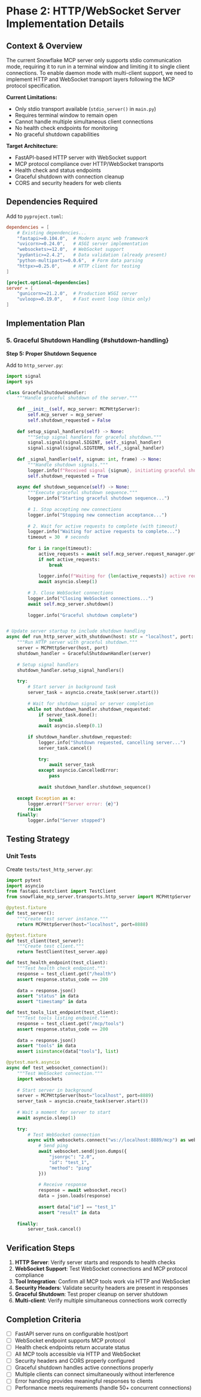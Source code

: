 # Phase 2: HTTP/WebSocket Server Implementation Details

## Context & Overview

The current Snowflake MCP server only supports stdio communication mode, requiring it to run in a terminal window and limiting it to single client connections. To enable daemon mode with multi-client support, we need to implement HTTP and WebSocket transport layers following the MCP protocol specification.

**Current Limitations:**
- Only stdio transport available (`stdio_server()` in `main.py`)
- Requires terminal window to remain open
- Cannot handle multiple simultaneous client connections
- No health check endpoints for monitoring
- No graceful shutdown capabilities

**Target Architecture:**
- FastAPI-based HTTP server with WebSocket support
- MCP protocol compliance over HTTP/WebSocket transports
- Health check and status endpoints
- Graceful shutdown with connection cleanup
- CORS and security headers for web clients

## Dependencies Required

Add to `pyproject.toml`:
```toml
dependencies = [
    # Existing dependencies...
    "fastapi>=0.104.0",  # Modern async web framework
    "uvicorn>=0.24.0",   # ASGI server implementation  
    "websockets>=12.0",  # WebSocket support
    "pydantic>=2.4.2",   # Data validation (already present)
    "python-multipart>=0.0.6",  # Form data parsing
    "httpx>=0.25.0",     # HTTP client for testing
]

[project.optional-dependencies]
server = [
    "gunicorn>=21.2.0",  # Production WSGI server
    "uvloop>=0.19.0",    # Fast event loop (Unix only)
]
```

## Implementation Plan

### 5. Graceful Shutdown Handling {#shutdown-handling}

**Step 5: Proper Shutdown Sequence**

Add to `http_server.py`:

```python
import signal
import sys

class GracefulShutdownHandler:
    """Handle graceful shutdown of the server."""
    
    def __init__(self, mcp_server: MCPHttpServer):
        self.mcp_server = mcp_server
        self.shutdown_requested = False
    
    def setup_signal_handlers(self) -> None:
        """Setup signal handlers for graceful shutdown."""
        signal.signal(signal.SIGINT, self._signal_handler)
        signal.signal(signal.SIGTERM, self._signal_handler)
    
    def _signal_handler(self, signum: int, frame) -> None:
        """Handle shutdown signals."""
        logger.info(f"Received signal {signum}, initiating graceful shutdown...")
        self.shutdown_requested = True
    
    async def shutdown_sequence(self) -> None:
        """Execute graceful shutdown sequence."""
        logger.info("Starting graceful shutdown sequence...")
        
        # 1. Stop accepting new connections
        logger.info("Stopping new connection acceptance...")
        
        # 2. Wait for active requests to complete (with timeout)
        logger.info("Waiting for active requests to complete...")
        timeout = 30  # seconds
        
        for i in range(timeout):
            active_requests = await self.mcp_server.request_manager.get_active_requests()
            if not active_requests:
                break
            
            logger.info(f"Waiting for {len(active_requests)} active requests... ({timeout - i}s remaining)")
            await asyncio.sleep(1)
        
        # 3. Close WebSocket connections
        logger.info("Closing WebSocket connections...")
        await self.mcp_server.shutdown()
        
        logger.info("Graceful shutdown complete")


# Update server startup to include shutdown handling
async def run_http_server_with_shutdown(host: str = "localhost", port: int = 8000):
    """Run HTTP server with graceful shutdown."""
    server = MCPHttpServer(host, port)
    shutdown_handler = GracefulShutdownHandler(server)
    
    # Setup signal handlers
    shutdown_handler.setup_signal_handlers()
    
    try:
        # Start server in background task
        server_task = asyncio.create_task(server.start())
        
        # Wait for shutdown signal or server completion
        while not shutdown_handler.shutdown_requested:
            if server_task.done():
                break
            await asyncio.sleep(0.1)
        
        if shutdown_handler.shutdown_requested:
            logger.info("Shutdown requested, cancelling server...")
            server_task.cancel()
            
            try:
                await server_task
            except asyncio.CancelledError:
                pass
            
            await shutdown_handler.shutdown_sequence()
    
    except Exception as e:
        logger.error(f"Server error: {e}")
        raise
    finally:
        logger.info("Server stopped")
```

## Testing Strategy

### Unit Tests

Create `tests/test_http_server.py`:

```python
import pytest
import asyncio
from fastapi.testclient import TestClient
from snowflake_mcp_server.transports.http_server import MCPHttpServer

@pytest.fixture
def test_server():
    """Create test server instance."""
    return MCPHttpServer(host="localhost", port=8888)

@pytest.fixture
def test_client(test_server):
    """Create test client."""
    return TestClient(test_server.app)

def test_health_endpoint(test_client):
    """Test health check endpoint."""
    response = test_client.get("/health")
    assert response.status_code == 200
    
    data = response.json()
    assert "status" in data
    assert "timestamp" in data

def test_tools_list_endpoint(test_client):
    """Test tools listing endpoint."""
    response = test_client.get("/mcp/tools")
    assert response.status_code == 200
    
    data = response.json()
    assert "tools" in data
    assert isinstance(data["tools"], list)

@pytest.mark.asyncio
async def test_websocket_connection():
    """Test WebSocket connection."""
    import websockets
    
    # Start server in background
    server = MCPHttpServer(host="localhost", port=8889)
    server_task = asyncio.create_task(server.start())
    
    # Wait a moment for server to start
    await asyncio.sleep(1)
    
    try:
        # Test WebSocket connection
        async with websockets.connect("ws://localhost:8889/mcp") as websocket:
            # Send ping
            await websocket.send(json.dumps({
                "jsonrpc": "2.0",
                "id": "test_1",
                "method": "ping"
            }))
            
            # Receive response
            response = await websocket.recv()
            data = json.loads(response)
            
            assert data["id"] == "test_1"
            assert "result" in data
    
    finally:
        server_task.cancel()
```

## Verification Steps

1. **HTTP Server**: Verify server starts and responds to health checks
2. **WebSocket Support**: Test WebSocket connections and MCP protocol compliance
3. **Tool Integration**: Confirm all MCP tools work via HTTP and WebSocket
4. **Security Headers**: Validate security headers are present in responses
5. **Graceful Shutdown**: Test proper cleanup on server shutdown
6. **Multi-client**: Verify multiple simultaneous connections work correctly

## Completion Criteria

- [ ] FastAPI server runs on configurable host/port
- [ ] WebSocket endpoint supports MCP protocol
- [ ] Health check endpoints return accurate status
- [ ] All MCP tools accessible via HTTP and WebSocket
- [ ] Security headers and CORS properly configured
- [ ] Graceful shutdown handles active connections properly
- [ ] Multiple clients can connect simultaneously without interference
- [ ] Error handling provides meaningful responses to clients
- [ ] Performance meets requirements (handle 50+ concurrent connections)